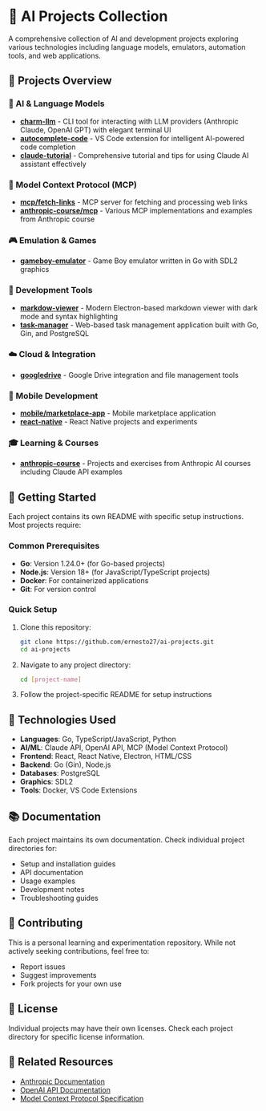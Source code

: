 # 🤖 AI Projects Collection

A comprehensive collection of AI and development projects exploring various technologies including language models, emulators, automation tools, and web applications.

## 📁 Projects Overview

### 🤖 AI & Language Models
- **[charm-llm](./charm-llm)** - CLI tool for interacting with LLM providers (Anthropic Claude, OpenAI GPT) with elegant terminal UI
- **[autocomplete-code](./autocomplete-code)** - VS Code extension for intelligent AI-powered code completion  
- **[claude-tutorial](./claude-tutorial)** - Comprehensive tutorial and tips for using Claude AI assistant effectively

### 🔗 Model Context Protocol (MCP)
- **[mcp/fetch-links](./mcp/fetch-links)** - MCP server for fetching and processing web links
- **[anthropic-course/mcp](./anthropic-course/mcp)** - Various MCP implementations and examples from Anthropic course

### 🎮 Emulation & Games  
- **[gameboy-emulator](./gameboy-emulator)** - Game Boy emulator written in Go with SDL2 graphics

### 🔧 Development Tools
- **[markdow-viewer](./markdow-viewer)** - Modern Electron-based markdown viewer with dark mode and syntax highlighting
- **[task-manager](./task-manager)** - Web-based task management application built with Go, Gin, and PostgreSQL

### ☁️ Cloud & Integration
- **[googledrive](./googledrive)** - Google Drive integration and file management tools

### 📱 Mobile Development
- **[mobile/marketplace-app](./mobile/marketplace-app)** - Mobile marketplace application
- **[react-native](./react-native)** - React Native projects and experiments

### 🎓 Learning & Courses
- **[anthropic-course](./anthropic-course)** - Projects and exercises from Anthropic AI courses including Claude API examples

## 🚀 Getting Started

Each project contains its own README with specific setup instructions. Most projects require:

### Common Prerequisites
- **Go**: Version 1.24.0+ (for Go-based projects)
- **Node.js**: Version 18+ (for JavaScript/TypeScript projects) 
- **Docker**: For containerized applications
- **Git**: For version control

### Quick Setup
1. Clone this repository:
   ```bash
   git clone https://github.com/ernesto27/ai-projects.git
   cd ai-projects
   ```

2. Navigate to any project directory:
   ```bash
   cd [project-name]
   ```

3. Follow the project-specific README for setup instructions

## 🧪 Technologies Used

- **Languages**: Go, TypeScript/JavaScript, Python
- **AI/ML**: Claude API, OpenAI API, MCP (Model Context Protocol)
- **Frontend**: React, React Native, Electron, HTML/CSS
- **Backend**: Go (Gin), Node.js
- **Databases**: PostgreSQL
- **Graphics**: SDL2
- **Tools**: Docker, VS Code Extensions

## 📚 Documentation

Each project maintains its own documentation. Check individual project directories for:
- Setup and installation guides
- API documentation  
- Usage examples
- Development notes
- Troubleshooting guides

## 🤝 Contributing

This is a personal learning and experimentation repository. While not actively seeking contributions, feel free to:
- Report issues
- Suggest improvements
- Fork projects for your own use

## 📄 License

Individual projects may have their own licenses. Check each project directory for specific license information.

## 🔗 Related Resources

- [Anthropic Documentation](https://docs.anthropic.com/)
- [OpenAI API Documentation](https://platform.openai.com/docs)
- [Model Context Protocol Specification](https://modelcontextprotocol.io/)

